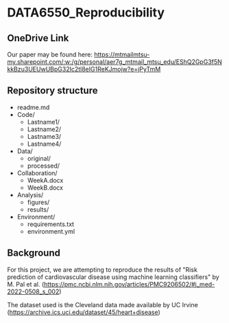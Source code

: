 # DATA6550_Reproducibility

## OneDrive Link
Our paper may be found here: https://mtmailmtsu-my.sharepoint.com/:w:/g/personal/aer7g_mtmail_mtsu_edu/EShQ2GpG3f5NkkBzu3UEUwUBpG32Ic2tl8eIG1ReKJmojw?e=jPyTmM 

## Repository structure
* readme.md  
* Code/  
  * Lastname1/  
  * Lastname2/  
  * Lastname3/  
  * Lastname4/  
* Data/  
  * original/  
  * processed/  
* Collaboration/  
  * WeekA.docx  
  * WeekB.docx  
* Analysis/  
  * figures/  
  * results/  
* Environment/  
  * requirements.txt  
  * environment.yml
 
## Background
For this project, we are attempting to reproduce the results of "Risk prediction of cardiovascular disease using machine learning classifiers" by M. Pal et al. (https://pmc.ncbi.nlm.nih.gov/articles/PMC9206502/#j_med-2022-0508_s_002)

The dataset used is the Cleveland data made available by UC Irvine (https://archive.ics.uci.edu/dataset/45/heart+disease)
